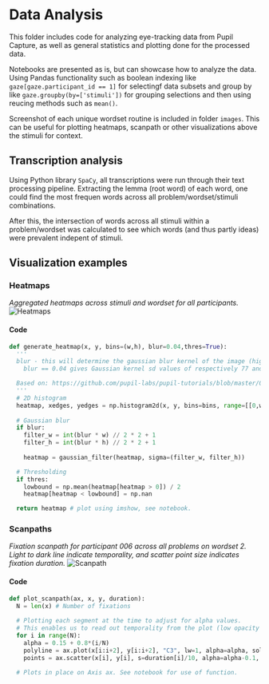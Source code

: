 # Data Analysis
This folder includes code for analyzing eye-tracking data from Pupil Capture, as well as general statistics and plotting done for the processed data.

Notebooks are presented as is, but can showcase how to analyze the data. Using Pandas functionality such as boolean indexing like `gaze[gaze.participant_id == 1]` for selectingf data subsets and group by like `gaze.groupby(by=['stimuli'])` for grouping selections and then using reucing methods such as `mean()`. 

Screenshot of each unique wordset routine is included in folder `images`. This can be useful for plotting heatmaps, scanpath or other visualizations above the stimuli for context. 

## Transcription analysis
Using Python library `SpaCy`, all transcriptions were run through their text processing pipeline. Extracting the lemma (root word) of each word, one could find the most frequen words across all problem/wordset/stimuli combinations. 

After this, the intersection of words across all stimuli within a problem/wordset was calculated to see which words (and thus partly ideas) were prevalent indepent of stimuli.

## Visualization examples
### Heatmaps
_Aggregated heatmaps across stimuli and wordset for all participants._
![Heatmaps](https://i.imgur.com/bQvHeDH.png)

#### Code
```python
def generate_heatmap(x, y, bins=(w,h), blur=0.04,thres=True):
  '''
  blur - this will determine the gaussian blur kernel of the image (higher number = more blur). 
    blur == 0.04 gives Gaussian kernel sd values of respectively 77 and 49 for width and height.

  Based on: https://github.com/pupil-labs/pupil-tutorials/blob/master/02_load_exported_surfaces_and_visualize_aggregate_heatmap.ipynb
  '''
  # 2D histogram
  heatmap, xedges, yedges = np.histogram2d(x, y, bins=bins, range=[[0,w],[0,h]])
  
  # Gaussian blur  
  if blur:
    filter_w = int(blur * w) // 2 * 2 + 1
    filter_h = int(blur * h) // 2 * 2 + 1
  
    heatmap = gaussian_filter(heatmap, sigma=(filter_w, filter_h))

  # Thresholding
  if thres:
    lowbound = np.mean(heatmap[heatmap > 0]) / 2
    heatmap[heatmap < lowbound] = np.nan

  return heatmap # plot using imshow, see notebook.
```

### Scanpaths
_Fixation scanpath for participant 006 across all problems on wordset 2. Light to dark line indicate temporality, and scatter point size indicates fixation duration._
![Scanpath](https://i.imgur.com/63n1vDd.png)

#### Code
```python
def plot_scanpath(ax, x, y, duration):
  N = len(x) # Number of fixations
  
  # Plotting each segment at the time to adjust for alpha values.
  # This enables us to read out temporality from the plot (low opacity --> high opacity)
  for i in range(N):
    alpha = 0.15 + 0.8*(i/N)
    polyline = ax.plot(x[i:i+2], y[i:i+2], "C3", lw=1, alpha=alpha, solid_capstyle='round')
    points = ax.scatter(x[i], y[i], s=duration[i]/10, alpha=alpha-0.1, color='blue')
  
  # Plots in place on Axis ax. See notebook for use of function.
```
